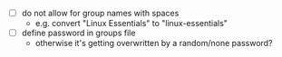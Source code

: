 - [ ] do not allow for group names with spaces
    - e.g. convert "Linux Essentials" to "linux-essentials"
- [ ] define password in groups file
    - otherwise it's getting overwritten by a random/none password?
